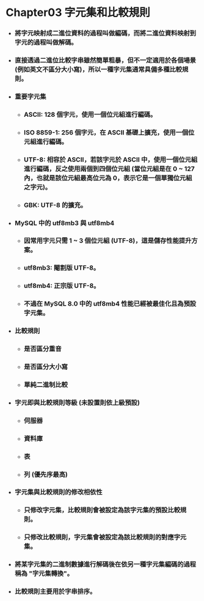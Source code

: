 Chapter03 字元集和比較規則
=====
* ### 將字元映射成二進位資料的過程叫做編碼，而將二進位資料映射到字元的過程叫做解碼。
* ### 直接透過二進位比較字串雖然簡單粗暴，但不一定適用於各個場景 (例如英文不區分大小寫)，所以一種字元集通常具備多種比較規則。
* ### 重要字元集
    * ### ASCII: 128 個字元，使用一個位元組進行編碼。
    * ### ISO 8859-1: 256 個字元，在 ASCII 基礎上擴充，使用一個位元組進行編碼。
    * ### UTF-8: 相容於 ASCII，若該字元於 ASCII 中，使用一個位元組進行編碼，反之使用兩個到四個位元組 (當位元組是在 0 ~ 127 內，也就是該位元組最高位元為 0，表示它是一個單獨位元組之字元)。
    * ### GBK: UTF-8 的擴充。
* ### MySQL 中的 utf8mb3 與 utf8mb4
    * ### 因常用字元只需 1 ~ 3 個位元組 (UTF-8)，這是儲存性能提升方案。
    * ### utf8mb3: 閹割版 UTF-8。
    * ### utf8mb4: 正宗版 UTF-8。
    * ### 不過在 MySQL 8.0 中的 utf8mb4 性能已經被最佳化且為預設字元集。
* ### 比較規則
    * ### 是否區分重音
    * ### 是否區分大小寫
    * ### 單純二進制比較
* ### 字元即與比較規則等級 (未設置則依上級預設)
    * ### 伺服器
    * ### 資料庫
    * ### 表
    * ### 列 (優先序最高)
* ### 字元集與比較規則的修改相依性
    * ### 只修改字元集，比較規則會被設定為該字元集的預設比較規則。
    * ### 只修改比較規則，字元集會被設定為該比較規則的對應字元集。
* ### 將某字元集的二進制數據進行解碼後在依另一種字元集編碼的過程稱為 "字元集轉換"。
* ### 比較規則主要用於字串排序。
<br />
